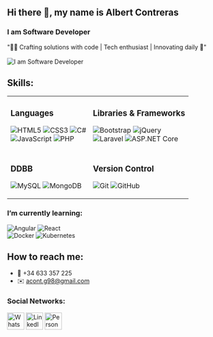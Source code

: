 ## Hi there 👋, my name is Albert Contreras
### **I am Software Developer**
"👨‍💻 Crafting solutions with code | Tech enthusiast | Innovating daily 🚀"<br><br>
![I am Software Developer](https://media.licdn.com/dms/image/D4D16AQGi4cCndmbLHQ/profile-displaybackgroundimage-shrink_350_1400/0/1715430108925?e=1720656000&v=beta&t=mbHoYR7F0AJbV5gQg859kssZ4iSAj3mHbDN7aaCfn5o)

## Skills:
<table>
  <tr>
    <td>
      <h3>Languages</h3>
      <p>
        <img src="https://img.shields.io/badge/html5-%23E34F26.svg?style=for-the-badge&logo=html5&logoColor=white" alt="HTML5">
        <img src="https://img.shields.io/badge/css3-%231572B6.svg?style=for-the-badge&logo=css3&logoColor=white" alt="CSS3">
        <img src="https://img.shields.io/badge/c%23-%239E559A.svg?style=for-the-badge&logo=csharp&logoColor=white" alt="C#"><br>
        <img src="https://img.shields.io/badge/javascript-%23323330.svg?style=for-the-badge&logo=javascript&logoColor=%23F7DF1E" alt="JavaScript">
        <img src="https://img.shields.io/badge/php-%23777BB4.svg?style=for-the-badge&logo=php&logoColor=white" alt="PHP">
      </p>
    </td>
    <td>
      <h3>Libraries & Frameworks</h3>
      <p>
        <img src="https://img.shields.io/badge/bootstrap-%238511FA.svg?style=for-the-badge&logo=bootstrap&logoColor=white" alt="Bootstrap">
        <img src="https://img.shields.io/badge/jquery-%230769AD.svg?style=for-the-badge&logo=jquery&logoColor=white" alt="jQuery"><br>
        <img src="https://img.shields.io/badge/laravel-%23FF2D20.svg?style=for-the-badge&logo=laravel&logoColor=white" alt="Laravel">
        <img src="https://img.shields.io/badge/ASP.NET%20Core-%239E559A.svg?style=for-the-badge&logo=.net&logoColor=white" alt="ASP.NET Core">
      </p>
    </td>
  </tr>
  <tr>
    <td>
      <h3>DDBB</h3>
      <p>
        <img src="https://img.shields.io/badge/mysql-4479A1.svg?style=for-the-badge&logo=mysql&logoColor=white" alt="MySQL">
        <img src="https://img.shields.io/badge/MongoDB-%234ea94b.svg?style=for-the-badge&logo=mongodb&logoColor=white" alt="MongoDB">
      </p>
    </td>
    <td>
      <h3>Version Control</h3>
      <p>
        <img src="https://img.shields.io/badge/git-%23F05033.svg?style=for-the-badge&logo=git&logoColor=white" alt="Git">
        <img src="https://img.shields.io/badge/github-%23121011.svg?style=for-the-badge&logo=github&logoColor=white" alt="GitHub">
      </p>
    </td>
  </tr>
</table>

### I’m currently learning:
![Angular](https://img.shields.io/badge/Angular-DD0031.svg?style=for-the-badge&logo=angular&logoColor=white)
![React](https://img.shields.io/badge/React-20232A.svg?style=for-the-badge&logo=react&logoColor=61DAFB)<br>
![Docker](https://img.shields.io/badge/Docker-2496ED.svg?style=for-the-badge&logo=docker&logoColor=white)
![Kubernetes](https://img.shields.io/badge/Kubernetes-326CE5.svg?style=for-the-badge&logo=kubernetes&logoColor=white)


## How to reach me:
- 📱 +34 633 357 225
- ✉️ acont.g98@gmail.com

### Social Networks:
[<img src='https://img.icons8.com/color/48/000000/whatsapp.png' alt='WhatsApp' height='40'>](https://wa.me/633357225) 
[<img src='https://img.icons8.com/fluent/48/000000/linkedin.png' alt='LinkedIn' height='40'>](https://linkedin.com/in/albert-contreras-g)
[<img src='https://img.icons8.com/fluent/48/000000/domain.png' alt='Personal Website' height='40'>](https://albertcontreras98.github.io)
